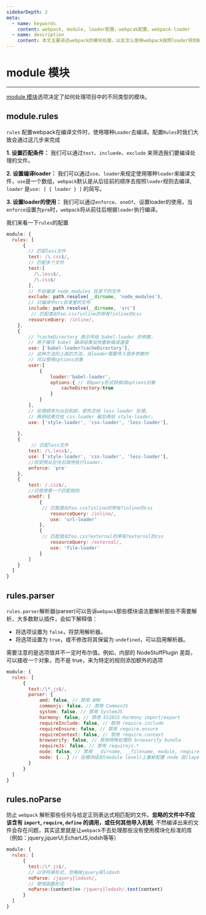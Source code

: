 ```yaml
---
sidebarDepth: 2
meta:
  - name: keywords
    content: webpack, module, loader配置，webpcak配置，webpack-loader
  - name: description
    content: 本文主要讲述webpack的模块处理，以及怎么使用webpack按照loader规则解析编译文件。
---
```


# module 模块

---

[module 模块](https://www.webpackjs.com/configuration/module/)选项决定了如何处理项目中的不同类型的模块。


## module.rules

`rules` 配置webpack在编译文件时，使用哪种`Loader`去编译。配置`Rules`时我们大致会通过这几步来完成

**1. 设置匹配条件：** 我们可以通过`test`、`incluede`、`exclude` 来筛选我们要编译处理的文件。

**2. 设置编译loader：** 我们可以通过`use`、`loader`来规定使用哪种`loader`来编译文件，`use`是一个数组，`webpack`默认是从后往前的顺序去按照`loader`规则去编译, `loader` 是`use: [ { loader } ]` 的简写。

**3. 设置loader的使用：** 我们可以通过`enforce`、`oneOf`、设置loader的使用，当`enforce`设置为`pre`时，`webpack`将从前往后根据`loader`执行编译。

我们来看一下`rules`的配置

```js
module: {
  rules: [
      {
        // 匹配less文件
        test: /\.css$/,
        // 匹配多个文件
        test:[
          /\.less$/,
          /\.css$/
        ],
        // 不会编译 node_modules 目录下的文件
        exclude: path.resolve(__dirname, 'node_modules'),
        // 只编译中src目录里的文件
        include: path.resolve(__dirname, 'src')
         // 匹配类似foo.css?inline的带有?inline的css
        resourceQuery: /inline/,
    },
    {
        // ?cacheDirectory 表示传给 babel-loader 的参数，
        // 用于缓存 babel 编译结果加快重新编译速度
        use: ['babel-loader?cacheDirectory'],
        // 这种方法同上面的方法，当loader需要传入很多参数时
        // 可以使用options对象
        user:[
            {
                loader:'babel-loader', 
                options:{ // 将query形式转换成options对象
                    cacheDirectory:true
                }
            }
        ],
        // 处理顺序为从后到前，即先交给 less-loader 处理，
        // 再把结果交给 css-loader 最后再给 style-loader。
        use: ['style-loader', 'css-loader', 'less-loader'],
        
    },
    {
         // 匹配less文件
        test: /\.less$/,
        use: ['style-loader', 'css-loader', 'less-loader'],
        //将安照从左往右顺序执行loader。
        enforce: 'pre'
    },
    {
        test: /.css$/,
        //只使用第一个匹配规则
        oneOf: [
            {
             // 匹配类似foo.css?inline的带有?inline的css
                resourceQuery: /inline/,
                use: 'url-loader'
            },
            {
             // 匹配类似foo.css?external的带有?external的css
                resourceQuery: /external/,
                use: 'file-loader'
            }
        ]
    }
  ]
}
```

## rules.parser

`rules.parser`解析器(parser)可以告诉`webpack`那些模块语法要解析那些不需要解析，大多数默认插件，会如下解释值：

- 将选项设置为 `false`，将禁用解析器。
- 将选项设置为 `true`，或不修改将其保留为 `undefined`，可以启用解析器。

需要注意的是选项值并不一定时布尔值。例如，内部的 NodeStuffPlugin 差距，可以接收一个对象，而不是 true，来为特定的规则添加额外的选项

```js
module: {
  rules: [
      {
        test:/\*.js$/,
        parser: {
            amd: false, // 禁用 AMD
            commonjs: false, // 禁用 CommonJS
            system: false, // 禁用 SystemJS
            harmony: false, // 禁用 ES2015 Harmony import/export
            requireInclude: false, // 禁用 require.include
            requireEnsure: false, // 禁用 require.ensure
            requireContext: false, // 禁用 require.context
            browserify: false, // 禁用特殊处理的 browserify bundle
            requireJs: false, // 禁用 requirejs.*
            node: false, // 禁用 __dirname, __filename, module, require.extensions, require.main 等。
            node: {...} // 在模块级别(module level)上重新配置 node 层(layer)
        }
      }
  ]
}
```


## rules.noParse

防止 `webpack` 解析那些任何与给定正则表达式相匹配的文件。**忽略的文件中不应该含有 `import`, `require`, `define` 的调用，或任何其他导入机制**, 不然编译出来的文件会存在问题，其实这里就是让`webpack`不去处理那些没有使用模块化标准的库（例如：jquery,jquerUl,EchartJS,lodsh等等）

```js
module: {
  rules: [
      {
        test:/\*.js$/,
        // 以字符串形式，忽略掉jquery和lodash
        noParse: /jquery|lodash/,
        // 使用函数形式
        noParse:(content)=> /jquery|lodash/.test(content)
      }
  ]
}
```